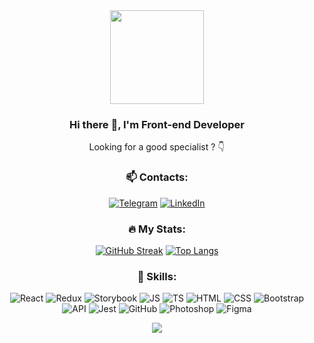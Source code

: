 <div align="center">
  <img src="https://upload.wikimedia.org/wikipedia/commons/d/d6/Cat_Laptop_-_Idil_Keysan_-_Wikimedia_Giphy_stickers_2019.gif" width="150"/>

### Hi there 👀, I'm Front-end Developer
Looking for a good specialist ? 👇

### 📫 Contacts:
[![Telegram](https://img.shields.io/badge/-telegram-0273B2?style=for-the-badge&logo=telegram)](https://t.me/hoootdog)
[![LinkedIn](https://img.shields.io/badge/-linkedin-0273B2?style=for-the-badge&logo=linkedin)](https://www.linkedin.com/in/denis-polunosik/)<br>

### 🔥 My Stats:
[![GitHub Streak](http://github-readme-streak-stats.herokuapp.com?user=yneskladovae)](https://git.io/streak-stats)
[![Top Langs](https://github-readme-stats.vercel.app/api/top-langs/?username=yneskladovae&langs_count=3)](https://github.com/yneskladovae/github-readme-stats)

### 🚀 Skills:
  <div align="center">
    <img alt="React" src="https://img.shields.io/badge/-react-282a36?style=for-the-badge&amp;logo=react"/>
    <img alt="Redux" src="https://img.shields.io/badge/-redux-282a36?style=for-the-badge&amp;logo=redux&amp;logoColor=6F3FB3"/>
    <img alt="Storybook" src="https://img.shields.io/badge/-Storybook-282a36?style=for-the-badge&amp;logo=Storybook"/>
    <img alt="JS" src="https://img.shields.io/badge/-javascript-282a36?style=for-the-badge&amp;logo=javascript&amp;logoColor=F7DF1E"/>
    <img alt="TS" src="https://img.shields.io/badge/-typescript-282a36?style=for-the-badge&amp;logo=typescript&amp;logoColor=3178C6"/>
    <img alt="HTML" src="https://img.shields.io/badge/-html5-282a36?style=for-the-badge&amp;logo=html5"/>
    <img alt="CSS" src="https://img.shields.io/badge/-css3_/_scss_/_sass_/_BEM-282a36?style=for-the-badge&amp;logo=css3&amp;logoColor=3296D0"/>
    <img alt="Bootstrap" src="https://img.shields.io/badge/-bootstrap&nbsp;/&nbsp;material_ui-282a36?style=for-the-badge&amp;logo=bootstrap&amp;logoColor=7952B3"/>
    <img alt="API" src="https://img.shields.io/badge/-rest_api-282a36?style=for-the-badge&amp;logo=fastapi&amp;logoColor=#009688"/>
    <img alt="Jest" src="https://img.shields.io/badge/-jest&nbsp;/&nbsp;Unit&nbsp;Test-282a36?style=for-the-badge&amp;logo=jest"/>
    <img alt="GitHub" src="https://img.shields.io/badge/-git&nbsp;/&nbsp;github-282a36?style=for-the-badge&amp;logo=github"/>
    <img alt="Photoshop" src="https://img.shields.io/badge/-photoshop-282a36?style=for-the-badge&amp;logo=adobe-photoshop&amp;logoColor=31A8FF"/>
    <img alt="Figma" src="https://img.shields.io/badge/-figma-282a36?style=for-the-badge&amp;logo=figma&amp;logoColor=31A8FF"/>
  </div>
  
![](https://komarev.com/ghpvc/?username=yneskladovae&color=blue)

</div>
